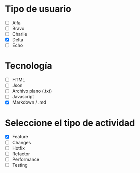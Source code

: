 # Tipo de usuario
- [ ] Alfa
- [ ] Bravo 
- [ ] Charlie
- [x] Delta
- [ ] Echo

# Tecnología
- [ ] HTML 
- [ ] Json 
- [ ] Archivo plano (.txt) 
- [ ] Javascript 
- [x] Markdown / .md

# Seleccione el tipo de actividad
- [x] Feature
- [ ] Changes
- [ ] Hotfix
- [ ] Refactor
- [ ] Performance
- [ ] Testing